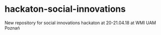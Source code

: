 # hackaton-social-innovations

New repository for social innovations hackaton at 20-21.04.18 at WMI UAM Poznań
